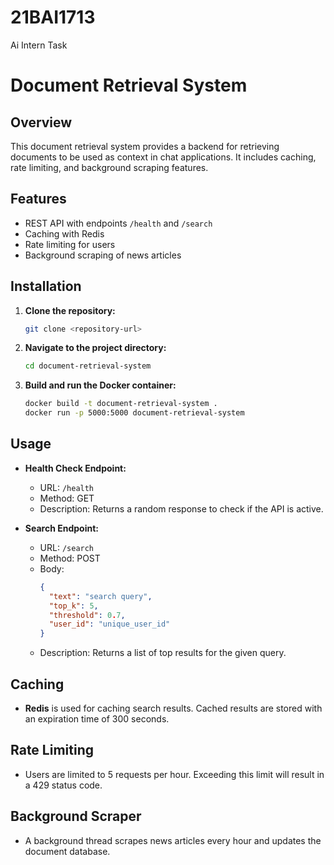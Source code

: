 # 21BAI1713
 Ai Intern Task
# Document Retrieval System

## Overview
This document retrieval system provides a backend for retrieving documents to be used as context in chat applications. It includes caching, rate limiting, and background scraping features.

## Features
- REST API with endpoints `/health` and `/search`
- Caching with Redis
- Rate limiting for users
- Background scraping of news articles

## Installation

1. **Clone the repository:**
   ```bash
   git clone <repository-url>
   ```

2. **Navigate to the project directory:**
   ```bash
   cd document-retrieval-system
   ```

3. **Build and run the Docker container:**
   ```bash
   docker build -t document-retrieval-system .
   docker run -p 5000:5000 document-retrieval-system
   ```

## Usage

- **Health Check Endpoint:**
  - URL: `/health`
  - Method: GET
  - Description: Returns a random response to check if the API is active.

- **Search Endpoint:**
  - URL: `/search`
  - Method: POST
  - Body:
    ```json
    {
      "text": "search query",
      "top_k": 5,
      "threshold": 0.7,
      "user_id": "unique_user_id"
    }
    ```
  - Description: Returns a list of top results for the given query.

## Caching
- **Redis** is used for caching search results. Cached results are stored with an expiration time of 300 seconds.

## Rate Limiting
- Users are limited to 5 requests per hour. Exceeding this limit will result in a 429 status code.

## Background Scraper
- A background thread scrapes news articles every hour and updates the document database.


